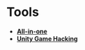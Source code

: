 # Tools

- **[All-in-one](https://github.com/dsasmblr/game-hacking)**
- **[Unity Game Hacking](https://github.com/imadr/Unity-game-hacking)**